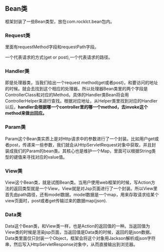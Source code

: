 ## Bean类
框架封装了一些Bean类型，放在com.rocklct.bean包内。

### Request类

里面有requestMethod字段和requestPath字段。

一个代表请求的方式(get or post),一个代表请求的路径。

### Handler类
即是处理器类，当我们给出一个request method(get或者post)，和要访问的地址的时候。就会去找到这个相应的处理器。所以处理器Bean类里的两个字段是ControllerClass和对应的Method。具体的Handler类Bean将会用ControllerHelper来进行查找。根据对应地址，从Helper类里找到对应的Handler以后，**handler会根据哪一个controller里的哪一个method，去invoke这个method来做出回应。**


### Param类
Param这个Bean类实质上是对Http请求中的参数进行了一个封装。比如用户get或者post，传递来一些参数，我们就会从HttpServletRequest对象中获取，并且封装成我们的Param的bean类。其核心也是维护一个Map，里面可以根据String类型的键值来寻找对应的value值。


### View类
View这个Bean类，就是试图Bean类。当用户使用web框架的时候，写Action方法的返回类型就是一个View，View就是对Jsp页面进行了一个封装。所以View里首先由path路径，还有model数据。model数据是一个map，用来存取请求给某个view页面时，post或者get传输过来的数据map(json).

### Data类
Data这个Bean类，和View类一样，也是Action的返回值的一种。当返回值为View类的时候是渲染jsp页面，当返回值是Data类的时候，返回的是json数据。Data类里面仅只封装一个Object，框架会将这个对象用Jackson解析成json字符串，然后写入HttpServletResponse对象中，从而直接输出到浏览器。
